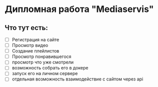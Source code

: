 # Дипломная работа "Mediaservis"

## Что тут есть:

- [ ] Регистрация на сайте
- [ ] Просмотр видео
- [ ] Создание плейлистов
- [ ] Просмотр понравившегося
- [ ] просмотр что уже смотрели
- [ ] возможность собрать его в докере
- [ ] запуск его на личном сервере
- [ ] отдельная возможность взаимодействие с сайтом через api
